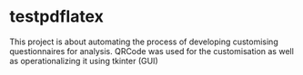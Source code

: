 # testpdflatex
This project is about automating the process of developing customising questionnaires for analysis.
QRCode was used for the customisation as well as operationalizing it using tkinter (GUI)
